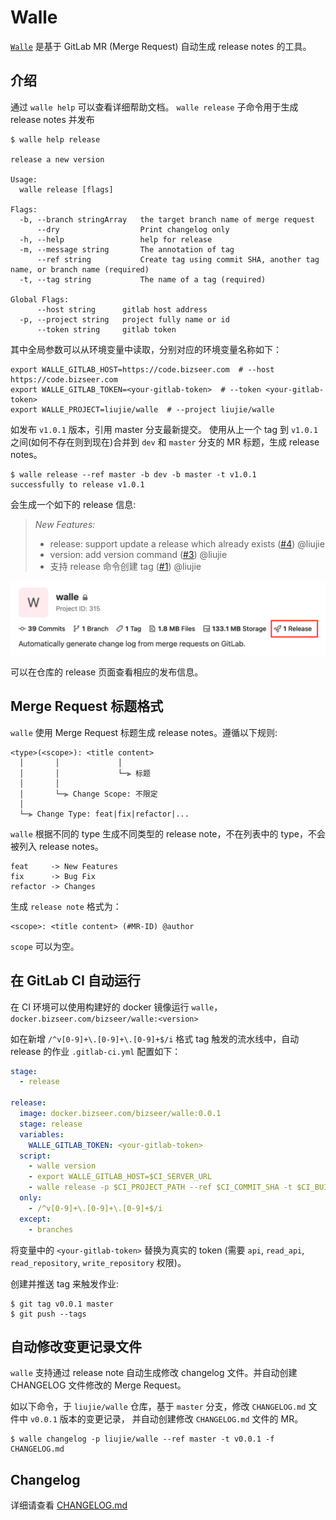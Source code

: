 # Walle

[`Walle`](https://code.bizseer.com/liujie/walle) 是基于 GitLab MR (Merge Request) 自动生成 release notes 的工具。

## 介绍

通过 `walle help` 可以查看详细帮助文档。
`walle release` 子命令用于生成 release notes 并发布

```shell
$ walle help release

release a new version

Usage:
  walle release [flags]

Flags:
  -b, --branch stringArray   the target branch name of merge request
      --dry                  Print changelog only
  -h, --help                 help for release
  -m, --message string       The annotation of tag
      --ref string           Create tag using commit SHA, another tag name, or branch name (required)
  -t, --tag string           The name of a tag (required)

Global Flags:
      --host string      gitlab host address
  -p, --project string   project fully name or id
      --token string     gitlab token
```

其中全局参数可以从环境变量中读取，分别对应的环境变量名称如下：

```shell
export WALLE_GITLAB_HOST=https://code.bizseer.com  # --host https://code.bizseer.com
export WALLE_GITLAB_TOKEN=<your-gitlab-token>  # --token <your-gitlab-token>
export WALLE_PROJECT=liujie/walle  # --project liujie/walle
```

如发布 `v1.0.1` 版本，引用 master 分支最新提交。 使用从上一个 tag 到 `v1.0.1` 之间(如何不存在则到现在)合并到 `dev` 和 `master` 分支的 MR 标题，生成 release notes。

```shell
$ walle release --ref master -b dev -b master -t v1.0.1
successfully to release v1.0.1
```

会生成一个如下的 release 信息:

>
> _New Features:_
> - release: support update a release which already exists ([#4](https://code.bizseer.com/liujie/walle/-/merge_requests/4)) @liujie
> - version: add version command ([#3](https://code.bizseer.com/liujie/walle/-/merge_requests/3)) @liujie
> - 支持 release 命令创建 tag ([#1](https://code.bizseer.com/liujie/walle/-/merge_requests/1)) @liujie
>

![](./docs/pics/release-entrypoint.png)

可以在仓库的 release 页面查看相应的发布信息。


## Merge Request 标题格式

`walle` 使用 Merge Request 标题生成 release notes。遵循以下规则:

```
<type>(<scope>): <title content>
  │       │             │
  │       │             └─⫸ 标题
  │       │
  │       └─⫸ Change Scope: 不限定
  │
  └─⫸ Change Type: feat|fix|refactor|...
```

`walle` 根据不同的 type 生成不同类型的 release note，不在列表中的 type，不会被列入 release notes。

```
feat     -> New Features
fix      -> Bug Fix
refactor -> Changes 
```

生成 `release note` 格式为：

```
<scope>: <title content> (#MR-ID) @author
```

`scope` 可以为空。


## 在 GitLab CI 自动运行

在 CI 环境可以使用构建好的 docker 镜像运行 `walle`，`docker.bizseer.com/bizseer/walle:<version>`

如在新增 `/^v[0-9]+\.[0-9]+\.[0-9]+$/i` 格式 tag 触发的流水线中，自动 release 的作业 `.gitlab-ci.yml` 配置如下：

```yaml
stage:
  - release

release:
  image: docker.bizseer.com/bizseer/walle:0.0.1
  stage: release
  variables:
    WALLE_GITLAB_TOKEN: <your-gitlab-token> 
  script:
    - walle version
    - export WALLE_GITLAB_HOST=$CI_SERVER_URL
    - walle release -p $CI_PROJECT_PATH --ref $CI_COMMIT_SHA -t $CI_BUILD_TAG
  only:
    - /^v[0-9]+\.[0-9]+\.[0-9]+$/i
  except:
    - branches
```

将变量中的 `<your-gitlab-token>` 替换为真实的 token (需要 `api`, `read_api`, `read_repository`, `write_repository` 权限)。

创建并推送 tag 来触发作业:

```shell
$ git tag v0.0.1 master
$ git push --tags
```

## 自动修改变更记录文件

`walle` 支持通过 release note 自动生成修改 changelog 文件。并自动创建 CHANGELOG 文件修改的 Merge Request。

如以下命令，于 `liujie/walle` 仓库，基于 `master` 分支，修改 `CHANGELOG.md` 文件中 `v0.0.1` 版本的变更记录，
并自动创建修改 `CHANGELOG.md` 文件的 MR。

```shell
$ walle changelog -p liujie/walle --ref master -t v0.0.1 -f CHANGELOG.md
```

## Changelog

详细请查看 [CHANGELOG.md](/CHANGELOG.md)

